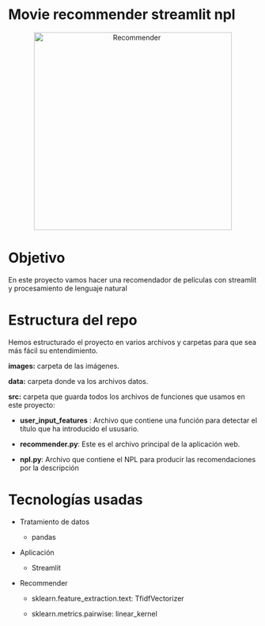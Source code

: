 # Movie recommender streamlit npl
<div align="center">
  <a href="default.asp">
    <img src="https://portugalinews.eu/wp-content/uploads/2018/09/film.jpg" alt="Recommender" style="width:400px;height:400px;", aling = "center">
  </a>
</div>

# Objetivo

En este proyecto vamos hacer una recomendador de películas con streamlit y procesamiento de lenguaje natural

# Estructura del repo
Hemos estructurado el proyecto en varios archivos y carpetas para que sea más fácil su entendimiento.

**images:**  carpeta de las imágenes.

**data:**  carpeta donde va los archivos datos.
  
  
**src:** carpeta que guarda todos los archivos de funciones que usamos en este proyecto:
    
- **user_input_features** : Archivo que contiene una función para detectar el título que ha introducido el ususario.

- **recommender.py**: Este es el archivo principal de la aplicación web.

- **npl.py**: Archivo que contiene el NPL para producir las recomendaciones por la descripción

# Tecnologías usadas


* Tratamiento de datos

    - pandas

    
* Aplicación

    - Streamlit

* Recommender

    - sklearn.feature_extraction.text:  TfidfVectorizer

    - sklearn.metrics.pairwise:  linear_kernel
